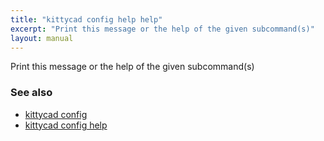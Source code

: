 ```yaml
---
title: "kittycad config help help"
excerpt: "Print this message or the help of the given subcommand(s)"
layout: manual
---
```


Print this message or the help of the given subcommand(s)

### See also

* [kittycad config](./kittycad_config)
* [kittycad config help](./kittycad_config_help)